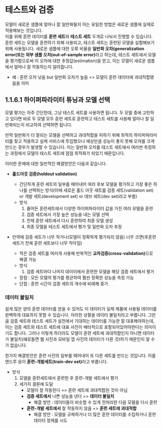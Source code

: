 # 테스트와 검증
모델이 새로운 샘플에 얼마나 잘 일반화될지 아는 유일한 방법은 새로운 샘플에 실제로 적용해보는 것입니다.  
이를 위해 훈련 데이터를 <b>훈련 세트</b>와 <b>테스트 세트</b> 두개로 나눠서 진행할 수 있습니다. 훈련 세트는 모델을 훈련하기 위해 사용되고, 테스트 세트는 훈련된 모델을 실험해보기 위해 사용됩니다. 새로운 샘플에 대한 오류 비율을 <b>일반화 오차(generalization error(또는 외부 샘플 오차(out-of-sample error)</b>라고 하는데, 테스트 세트에서 모델을 평가함으로써 이 오차에 대한 추정값(estimation)을 얻고, 이는 모델이 새로운 셈플에서 얼마나 잘 작동하는지 알려줍니다. 
- 예 : 훈련 오차 낮음 but 일반화 오차가 높음 => 모델이 훈련 데이터에 과대적합됐음을 의미

## 1.1.6.1 하이퍼파라미터 튜닝과 모델 선택
모델 평가는 아주 간단한데, 그냥 테스트 세트를 사용하면 됩니다. 두 모델 중에 고민하고 있다면 바로 두 모델 모두 훈련 세트로 훈련하고 테스트 세트를 사용해 얼마나 잘 일반화되는지 비교하여 선택하면 됩니다.  

만약 일반화가 더 잘되는 모델을 선택하고 과대적합을 피하기 위해 최적의 하이퍼파라미터를 찾고 적용하고 실제 서비스에 투입했으나 예상만큼 성능이 좋지 못해 오차를 크게 만드는 경우가 발생할 수 있습니다. 이는 일반화 오차를 테스트 세트에서 여러번 측정하는 과정에서 모델이 테스트 세트에 점점 최적화가 되었기 때문입니다.   

이러한 문제에 대한 일반적인 해결방안은 다음과 같습니다. 
- <b>홀드아웃 검증(holdout validation)</b>
  - 간단하게 훈련 세트의 일부를 떼어내어 여러 후보 모델을 평가하고 가장 좋은 하나를 선택하는 방식(이때 새로운 홀드 아웃 세트를 검증 세트(validation set) or 개발 세트(development set) or 데브 세트(dev set)라고 부름)
  - 방식
    1. 줄어든 훈련세트에서 다양한 하이퍼파라미터 값을 가진 여러 모델을 훈련
    2. 검증 세트에서 가장 높은 성능을 내는 모델 선택
    3. 전체 훈련 세트에서 다시 훈련하여 최종 모델 생성
    4. 최종 모델을 테스트 세트에서 평가 및 일반화 오차 추정


- 만약에 검증 세트가 너무 작거나(모델이 정확하게 평가되지 않음) 너무 크면(후훈련 세트가 전체 훈련 세트보다 너무 작아짐)
  - 작은 검증 세트를 여러개 사용해 반복적인 <b>교차검증(cross-validation)</b>으로 해결 가능
  - 방식 
    1. 검증 세트마다 나머지 데이터에서 훈련한 모델을 해당 검증 세트에서 평가
  - 장점 : 모든 모델의 평가를 평균하여 훨씬 정확한 성능을 측정 가능
  - 단점 : 훈련 시간이 검증 세트의 개수에 비례해 증가


### 데이터 불일치
쉽게 많은 양의 훈련 데이터를 얻을 수 있어도 이 데이터가 실제 제품에 사용될 데이터를 완벽하게 대표하지 못할 수 있습니다. 이러한 상황을 데이터 불일치라고 부릅니다. 그만큼 검증 세트와 테스트 세트가 실전에서 기대하는 데이터를 가능한 잘 대표해야하는데, 이는 검증 세트와 테스트 세트에 대표 사진이 배타적으로 포함되어있어야한다는 의미이기도 합니다. 그러나 이렇게 하더라도 모델이 훈련 세트에 과대적합인지 아니면 데이터가 불일치(예로들면 웹 사진과 모바일 앱 사진의 데이터가 다른 것)하기 때문인지 알 수가 없습니다.   

한가지 해결방안은 훈련 사진의 일부를 떼어내어 또 다른 세트를 만드는 것입니다. 이를 앤드루 응이 <b>훈련-개발세트(train-dev set)</b>라고 부릅니다. 
- 방식
  1. 모델을 훈련세트에서 훈련한 후 훈련-개발 세트에서 평가
  2. 세가지 결론에 도달
     - 모델이 잘 작동한다 => 훈련 세트에 과대적합된 것이 아님
     - **검증 세트에서** 나쁜 성능을 낸다 => **데이터 불일치** 
       - 해결 방안 : 데이터들이 비슷할 수 있게 전처리한 다음 모델을 다시 훈련
     - **훈련-개발 세트에서** 잘 작동하지 않음 => **훈련 세트에 과대적합**
       - 해결 방안 : 모델을 규제하거나 더 많은 훈련 데이터를 수집하거나 훈련 데이터 정제를 시도
